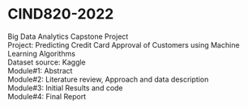 # CIND820-2022
Big Data Analytics Capstone Project <br />
Project: Predicting Credit Card Approval of Customers using Machine Learning Algorithms <br />
Dataset source: Kaggle <br />
Module#1: Abstract <br />
Module#2: Literature review, Approach and data description <br />
Module#3: Initial Results and code <br />
Module#4: Final Report <br />
